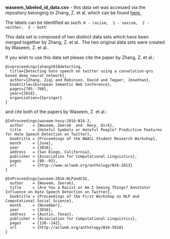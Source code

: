 **waseem_labeled_id_data.csv** - this data set was accessed via the repository belonging to  Zhang, Z. et al. which can be found
[here.](https://github.com/ziqizhang/chase/tree/master/data/ml/public/w%2Bws)

The labels can be identified as such: 
`0 - racism, 
1 - sexism, 
2 - neither, 
3 - both` 

This data set is composed of two distinct data sets which have been merged together by Zhang, Z. et al.. 
The two original data sets were created by Waseem, Z. et al..

If you wish to use this data set please cite the paper by Zhang, Z. et al.:

~~~
@inproceedings{zhang2018detecting,
  title={Detecting hate speech on twitter using a convolution-gru based deep neural network},
  author={Zhang, Ziqi and Robinson, David and Tepper, Jonathan},
  booktitle={European Semantic Web Conference},
  pages={745--760},
  year={2018},
  organization={Springer}
}
~~~

and cite both of the papers by Waseem, Z. et al.:

~~~
@InProceedings{waseem-hovy:2016:N16-2,
  author    = {Waseem, Zeerak  and  Hovy, Dirk},
  title     = {Hateful Symbols or Hateful People? Predictive Features for Hate Speech Detection on Twitter},
  booktitle = {Proceedings of the NAACL Student Research Workshop},
  month     = {June},
  year      = {2016},
  address   = {San Diego, California},
  publisher = {Association for Computational Linguistics},
  pages     = {88--93},
  url       = {http://www.aclweb.org/anthology/N16-2013}
}
~~~

~~~
@InProceedings{waseem:2016:NLPandCSS,
  author    = {Waseem, Zeerak},
  title     = {Are You a Racist or Am I Seeing Things? Annotator Influence on Hate Speech Detection on Twitter},
  booktitle = {Proceedings of the First Workshop on NLP and Computational Social Science},
  month     = {November},
  year      = {2016},
  address   = {Austin, Texas},
  publisher = {Association for Computational Linguistics},
  pages     = {138--142},
  url       = {http://aclweb.org/anthology/W16-5618}
}
~~~
